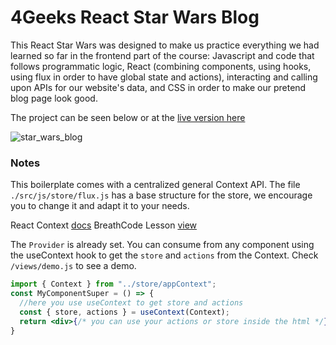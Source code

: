 # 4Geeks React Star Wars Blog

This React Star Wars was designed to make us practice everything we had learned so far in the frontend part of the course: Javascript and code that follows programmatic logic, React (combining components, using hooks, using flux in order to have global state and actions), interacting and calling upon APIs for our website's data, and CSS in order to make our pretend blog page look good. 

The project can be seen below or at the [live version here](https://4-geeks-stars-wars-blog.vercel.app/)

![star_wars_blog](https://github.com/4GeeksAcademy/stars_wars_GDW/assets/105855731/d2f2ce02-05fc-4d80-bba4-07809182e026)



### Notes
This boilerplate comes with a centralized general Context API. The file `./src/js/store/flux.js` has a base structure for the store, we encourage you to change it and adapt it to your needs.

React Context [docs](https://reactjs.org/docs/context.html)
BreathCode Lesson [view](https://content.breatheco.de/lesson/react-hooks-explained)

The `Provider` is already set. You can consume from any component using the useContext hook to get the `store` and `actions` from the Context. Check `/views/demo.js` to see a demo.

```jsx
import { Context } from "../store/appContext";
const MyComponentSuper = () => {
  //here you use useContext to get store and actions
  const { store, actions } = useContext(Context);
  return <div>{/* you can use your actions or store inside the html */}</div>
}
```

